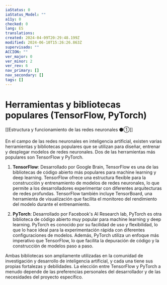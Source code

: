 ```yaml
---
iaStatus: 0
iaStatus_Model: ""
a11y: 0
checked: 0
lang: ES
translations: 
created: 2024-04-09T20:29:48.199Z
modified: 2024-06-10T15:26:26.863Z
supervisado: ""
ACCION: ""
ver_major: 0
ver_minor: 2
ver_rev: 6
nav_primary: []
nav_secondary: []
tags: []
---
```

# Herramientas y bibliotecas populares (TensorFlow, PyTorch)

[[Estructura y funcionamiento de las redes neuronales ⚫①]]

En el campo de las redes neuronales en inteligencia artificial, existen varias herramientas y bibliotecas populares que se utilizan para diseñar, entrenar y desplegar modelos de redes neuronales. Dos de las herramientas más populares son TensorFlow y PyTorch.

1. **TensorFlow**: Desarrollado por Google Brain, TensorFlow es una de las bibliotecas de código abierto más populares para machine learning y deep learning. TensorFlow ofrece una estructura flexible para la construcción y entrenamiento de modelos de redes neuronales, lo que permite a los desarrolladores experimentar con diferentes arquitecturas de redes profundas. TensorFlow también incluye TensorBoard, una herramienta de visualización que facilita el monitoreo del rendimiento del modelo durante el entrenamiento.

2. **PyTorch**: Desarrollado por Facebook's AI Research lab, PyTorch es otra biblioteca de código abierto muy popular para machine learning y deep learning. PyTorch es conocido por su facilidad de uso y flexibilidad, lo que lo hace ideal para la experimentación rápida con diferentes configuraciones de modelos. Además, PyTorch utiliza un enfoque más imperativo que TensorFlow, lo que facilita la depuración de código y la construcción de modelos paso a paso.

Ambas bibliotecas son ampliamente utilizadas en la comunidad de investigación y desarrollo de inteligencia artificial, y cada una tiene sus propias fortalezas y debilidades. La elección entre TensorFlow y PyTorch a menudo depende de las preferencias personales del desarrollador y de las necesidades del proyecto específico.
